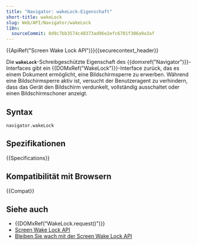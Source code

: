 ```yaml
---
title: "Navigator: wakeLock-Eigenschaft"
short-title: wakeLock
slug: Web/API/Navigator/wakeLock
l10n:
  sourceCommit: 0d9c7bb3574c48373ad96e2efc6701f306a9a3af
---
```


{{ApiRef("Screen Wake Lock API")}}{{securecontext_header}}

Die **`wakeLock`**-Schreibgeschützte Eigenschaft des {{domxref("Navigator")}}-Interfaces gibt ein {{DOMxRef("WakeLock")}}-Interface zurück, das es einem Dokument ermöglicht, eine Bildschirmsperre zu erwerben.
Während eine Bildschirmsperre aktiv ist, versucht der Benutzeragent zu verhindern, dass das Gerät den Bildschirm verdunkelt, vollständig ausschaltet oder einen Bildschirmschoner anzeigt.

## Syntax

```js-nolint
navigator.wakeLock
```

## Spezifikationen

{{Specifications}}

## Kompatibilität mit Browsern

{{Compat}}

## Siehe auch

- {{DOMxRef("WakeLock.request()")}}
- [Screen Wake Lock API](/de/docs/Web/API/Screen_Wake_Lock_API)
- [Bleiben Sie wach mit der Screen Wake Lock API](https://developer.chrome.com/docs/capabilities/web-apis/wake-lock/)
